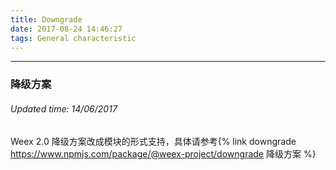 ```yaml
---
title: Downgrade
date: 2017-08-24 14:46:27
tags: General characteristic
---
```


---
### 降级方案
###### Updated time: 14/06/2017
Weex 2.0 降级方案改成模块的形式支持，具体请参考{% link downgrade https://www.npmjs.com/package/@weex-project/downgrade 降级方案 %}